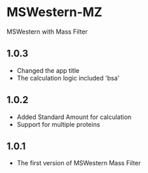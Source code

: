 # MSWestern-MZ
MSWestern with Mass Filter

## 1.0.3
- Changed the app title
- The calculation logic included 'bsa'

## 1.0.2
- Added Standard Amount for calculation
- Support for multiple proteins

## 1.0.1
- The first version of MSWestern Mass Filter
